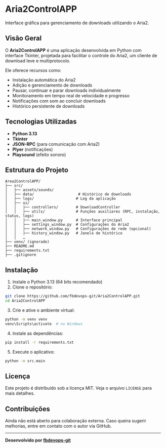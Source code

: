 # Aria2ControlAPP

Interface gráfica para gerenciamento de downloads utilizando o Aria2.

## Visão Geral
O **Aria2ControlAPP** é uma aplicação desenvolvida em Python com interface Tkinter, projetada para facilitar o controle do Aria2, um cliente de download leve e multiprotocolo.

Ele oferece recursos como:
- Instalação automática do Aria2
- Adição e gerenciamento de downloads
- Pausar, continuar e parar downloads individualmente
- Monitoramento em tempo real de velocidade e progresso
- Notificações com som ao concluir downloads
- Histórico persistente de downloads

## Tecnologias Utilizadas
- **Python 3.13**
- **Tkinter**
- **JSON-RPC** (para comunicação com Aria2)
- **Plyer** (notificações)
- **Playsound** (efeito sonoro)

## Estrutura do Projeto
```
Area2ControlAPP/
├── src/
│   ├── assets/sounds/
│   ├── data/                    # Histórico de downloads
│   ├── logs/                   # Log da aplicação
│   ├── ui/
│   │   ├── controllers/        # DownloadController
│   │   ├── utils/              # Funções auxiliares (RPC, instalação, status, logs)
│   │   ├── main_window.py      # Interface principal
│   │   ├── settings_window.py  # Configurações do Aria2
│   │   ├── network_window.py   # Configurações de rede (opcional)
│   │   ├── history_window.py   # Janela de histórico
│   │   …
├── venv/ (ignorado)
├── README.md
├── requirements.txt
├── .gitignore
```

## Instalação
1. Instale o Python 3.13 (64 bits recomendado)
2. Clone o repositório:
```bash
git clone https://github.com/fbdevops-git/Aria2ControlAPP.git
cd Aria2ControlAPP
```
3. Crie e ative o ambiente virtual:
```bash
python -m venv venv
venv\Scripts\activate  # no Windows
```
4. Instale as dependências:
```bash
pip install -r requirements.txt
```
5. Execute o aplicativo:
```bash
python -m src.main
```

## Licença
Este projeto é distribuído sob a licença MIT. Veja o arquivo `LICENSE` para mais detalhes.

## Contribuições
Ainda não está aberto para colaboração externa. Caso queira sugerir melhorias, entre em contato com o autor via GitHub.

---
**Desenvolvido por [fbdevops-git](https://github.com/fbdevops-git)**
